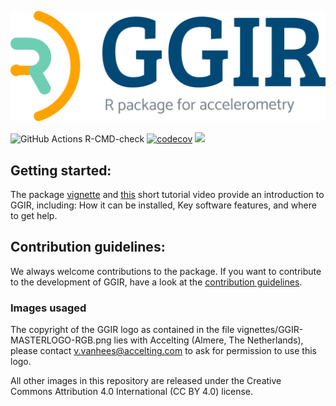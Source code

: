 ![](vignettes/GGIR-MASTERLOGO-RGB.png)

![GitHub Actions R-CMD-check](https://github.com/wadpac/GGIR/workflows/R-CMD-check/badge.svg)
[![codecov](https://codecov.io/gh/wadpac/GGIR/branch/master/graph/badge.svg)](https://app.codecov.io/gh/wadpac/GGIR)
[![](https://cranlogs.r-pkg.org/badges/last-month/GGIR)](https://cran.r-project.org/package=GGIR)

## Getting started:
The package [vignette](https://CRAN.R-project.org/package=GGIR/vignettes/GGIR.html) and [this](https://youtu.be/S8YPTrYNWdU) short tutorial video provide an introduction to GGIR, including: How it can be installed, Key software features, and where to get help.

## Contribution guidelines:
We always welcome contributions to the package.
If you want to contribute to the development of GGIR, have a look at the [contribution guidelines](https://github.com/wadpac/GGIR/blob/master/CONTRIBUTING.md).

### Images usaged
The copyright of the GGIR logo as contained in the file vignettes/GGIR-MASTERLOGO-RGB.png lies with Accelting (Almere, The Netherlands), please contact v.vanhees@accelting.com to ask for permission to use this logo.

All other images in this repository are released under the Creative Commons Attribution 4.0 International (CC BY 4.0) license.
